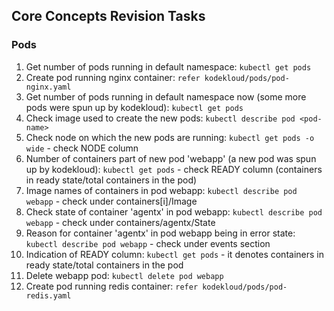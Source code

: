 ## Core Concepts Revision Tasks

### Pods

1. Get number of pods running in default namespace: `kubectl get pods`
2. Create pod running nginx container: `refer kodekloud/pods/pod-nginx.yaml`
3. Get number of pods running in default namespace now (some more pods were spun up by kodekloud): `kubectl get pods`
4. Check image used to create the new pods: `kubectl describe pod <pod-name>`
5. Check node on which the new pods are running: `kubectl get pods -o wide` - check NODE column
6. Number of containers part of new pod 'webapp' (a new pod was spun up by kodekloud): `kubectl get pods` - check READY column (containers in ready state/total containers in the pod)
7. Image names of containers in pod webapp: `kubectl describe pod webapp` - check under containers[i]/Image
8. Check state of container 'agentx' in pod webapp: `kubectl describe pod webapp` - check under containers/agentx/State
9. Reason for container 'agentx' in pod webapp being in error state: `kubectl describe pod webapp` - check under events section
10. Indication of READY column: `kubectl get pods` - it denotes containers in ready state/total containers in the pod
11. Delete webapp pod: `kubectl delete pod webapp`
12. Create pod running redis container: `refer kodekloud/pods/pod-redis.yaml`